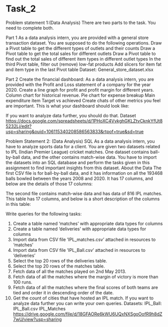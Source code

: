 # Task_2
Problem statement 1:(Data Analysis)
There are two parts to the task. You need to complete both.

Part 1
As a data analysis intern, you are provided with a general store transaction dataset. You are supposed to do the following operations.
Draw a Pivot table to get the different types of outlets and their counts
Draw a Pivot table to get the total sales for different outlets
Draw a Pivot table to find out the total sales of different item types in different outlet types
In the third Pivot table, filter out (remove) low-fat products 
Add slicers for item fat and item type in the last Pivot table
Dataset: General_store_dataset.xlsx

Part 2
Create the financial dashboard:
As a data analysis intern, you are provided with the Profit and Loss statement of a company for the year 2020.
Create a line graph for profit and profit margin for different years.
Column chart for historical revenue. 
Pie chart for expense breakup
Main expenditure item Target vs achieved
Create chats of other metrics you feel are important.
This is what your dashboard should look like:

If you want to analyze data further, you should do that.
Dataset 
https://docs.google.com/spreadsheets/d/1PHoXC4VvkghGKLZtvCknkYfUt85232Lj/edit?usp=sharing&ouid=106115340208586563833&rtpof=true&sd=true
 
Problem Statement 2: (Data Analysis)
SQL
As a data analysis intern, you have to analyze sports data for a client. You are given two datasets related to IPL (Indian Premier League) cricket matches. One dataset contains ball-by-ball data, and the other contains match-wise data. You have to import the datasets into an SQL database and perform the tasks given in this assignment to find important insights from this dataset.
About the Data
The first CSV file is for ball-by-ball data, and it has information on all the 193468 balls bowled between the years 2008 and 2020. It has 17 columns, and below are the details of those 17
columns:

The second file contains match-wise data and has data of 816 IPL matches. This table has 17 columns, and below is a short description of the columns in this table:

Write queries for the following tasks:
1. Create a table named ‘matches’ with appropriate data types for columns
2. Create a table named ‘deliveries’ with appropriate data types for columns
3. Import data from CSV file ’IPL_matches.csv’ attached in resources to ‘matches’
4. Import data from CSV file ’IPL_Ball.csv’ attached in resources to ‘deliveries’
5. Select the top 20 rows of the deliveries table.
6. Select the top 20 rows of the matches table.
7. Fetch data of all the matches played on 2nd May 2013.
8. Fetch data of all the matches where the margin of victory is more than 100 runs.
9. Fetch data of all the matches where the final scores of both teams are tied and order it in descending order of the date.
10. Get the count of cities that have hosted an IPL match.
If you want to analyze data further you can write your own queries.
Datasets:
IPL_Ball:
IPL_Ball.csv
IPL_Matches
https://drive.google.com/file/d/18GFAORe6kWU6UQxNXSgoOofR9h8dZ7wU/view?usp=sharing
